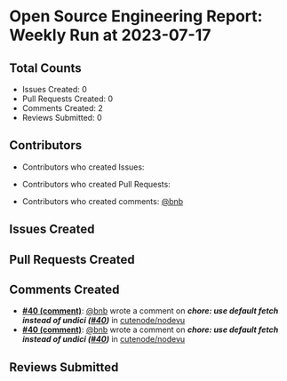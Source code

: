 # Open Source Engineering Report: Weekly Run at 2023-07-17

## Total Counts

* Issues Created: 0
* Pull Requests Created: 0
* Comments Created: 2
* Reviews Submitted: 0

## Contributors

* Contributors who created Issues: 

* Contributors who created Pull Requests: 

* Contributors who created comments: [@bnb](https://github.com/bnb)

## Issues Created



## Pull Requests Created



## Comments Created

* **[#40 (comment)](https://github.com/cutenode/nodevu/pull/40#issuecomment-1607796164)**: [@bnb](https://github.com/bnb) wrote a comment on _**chore: use default fetch instead of undici ([#40](https://github.com/cutenode/nodevu/pull/40))**_ in [cutenode/nodevu](https://github.com/cutenode/nodevu)
* **[#40 (comment)](https://github.com/cutenode/nodevu/pull/40#issuecomment-1604397461)**: [@bnb](https://github.com/bnb) wrote a comment on _**chore: use default fetch instead of undici ([#40](https://github.com/cutenode/nodevu/pull/40))**_ in [cutenode/nodevu](https://github.com/cutenode/nodevu)

## Reviews Submitted

